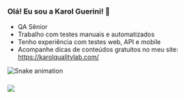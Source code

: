 ### Olá! Eu sou a Karol Guerini! 👋

- QA Sênior
- Trabalho com testes manuais e automatizados
- Tenho experiência com testes web, API e mobile
- Acompanhe dicas de conteúdos gratuitos no meu site: https://karolqualitylab.com/

<img src="https://raw.githubusercontent.com/KarolGuerini/KarolGuerini/output/snake.svg" alt="Snake animation" />

###

<div> 
  <a href="https://www.linkedin.com/in/karol-guerini/" target="_blank"><img src="https://img.shields.io/badge/-LinkedIn-%230077B5?style=for-the-badge&logo=linkedin&logoColor=white" target="_blank"></a> 
 
 
</div>



